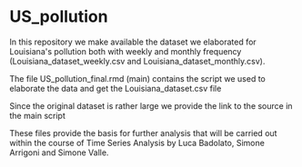 # US_pollution

In this repository we make available the dataset we elaborated for Louisiana's pollution both with weekly and monthly frequency (Louisiana_dataset_weekly.csv and Louisiana_dataset_monthly.csv). 

The file US_pollution_final.rmd (main) contains the script we used to elaborate the data and get the Louisiana_dataset.csv file

Since the original dataset is rather large we provide the link to the source in the main script

These files provide the basis for further analysis that will be carried out within the course of Time Series Analysis by Luca Badolato, Simone Arrigoni and Simone Valle.

